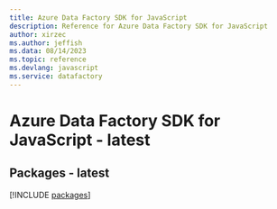 ```yaml
---
title: Azure Data Factory SDK for JavaScript
description: Reference for Azure Data Factory SDK for JavaScript
author: xirzec
ms.author: jeffish
ms.data: 08/14/2023
ms.topic: reference
ms.devlang: javascript
ms.service: datafactory
---
```

# Azure Data Factory SDK for JavaScript - latest
## Packages - latest
[!INCLUDE [packages](data-factory-index.md)]